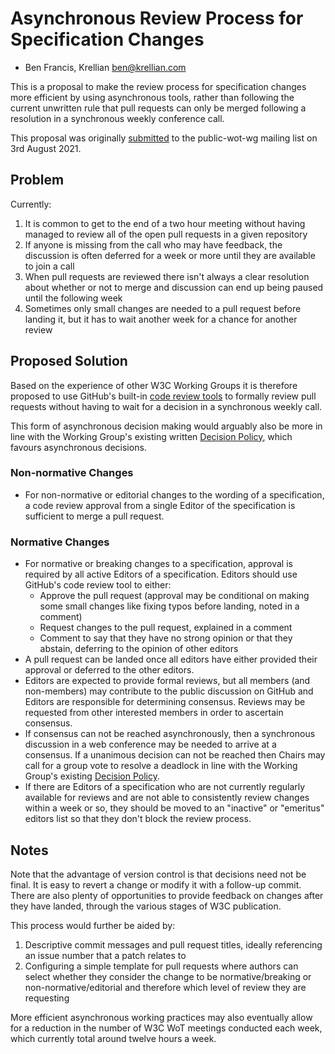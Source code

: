 # Asynchronous Review Process for Specification Changes

- Ben Francis, Krellian <ben@krellian.com>

This is a proposal to make the review process for specification changes more efficient by using asynchronous tools, rather than following the current unwritten rule that pull requests can only be merged following a resolution in a synchronous weekly conference call.

This proposal was originally [submitted](https://lists.w3.org/Archives/Public/public-wot-wg/2021Aug/0006.html) to the public-wot-wg mailing list on 3rd August 2021.

## Problem

Currently:
1. It is common to get to the end of a two hour meeting without having managed to review all of the open pull requests in a given repository
2. If anyone is missing from the call who may have feedback, the discussion is often deferred for a week or more until they are available to join a call
3. When pull requests are reviewed there isn't always a clear resolution about whether or not to merge and discussion can end up being paused until the following week
4. Sometimes only small changes are needed to a pull request before landing it, but it has to wait another week for a chance for another review

## Proposed Solution

Based on the experience of other W3C Working Groups it is therefore proposed to use GitHub's built-in [code review tools](https://docs.github.com/en/pull-requests/collaborating-with-pull-requests/reviewing-changes-in-pull-requests/about-pull-request-reviews) to formally review pull requests without having to wait for a decision in a synchronous weekly call.

This form of asynchronous decision making would arguably also be more in line with the Working Group's existing written [Decision Policy](https://www.w3.org/2020/01/wot-wg-charter.html#decisions), which favours asynchronous decisions.


### Non-normative Changes

- For non-normative or editorial changes to the wording of a specification, a code review approval from a single Editor of the specification is sufficient to merge a pull request.

### Normative Changes

- For normative or breaking changes to a specification, approval is required by all active Editors of a specification. Editors should use GitHub's code review tool to either:
  - Approve the pull request (approval may be conditional on making some small changes like fixing typos before landing, noted in a comment)
  - Request changes to the pull request, explained in a comment
  - Comment to say that they have no strong opinion or that they abstain, deferring to the opinion of other editors
- A pull request can be landed once all editors have either provided their approval or deferred to the other editors.
- Editors are expected to provide formal reviews, but all members (and non-members) may contribute to the public discussion on GitHub and Editors are responsible for determining consensus. Reviews may be requested from other interested members in order to ascertain consensus.
- If consensus can not be reached asynchronously, then a synchronous discussion in a web conference may be needed to arrive at a consensus. If a unanimous decision can not be reached then Chairs may call for a group vote to resolve a deadlock in line with the Working Group's existing [Decision Policy](https://www.w3.org/2020/01/wot-wg-charter.html#decisions).
- If there are Editors of a specification who are not currently regularly available for reviews and are not able to consistently review changes within a week or so, they should be moved to an "inactive" or "emeritus" editors list so that they don't block the review process.
    
## Notes

Note that the advantage of version control is that decisions need not be final. It is easy to revert a change or modify it with a follow-up commit. There are also plenty of opportunities to provide feedback on changes after they have landed, through the various stages of W3C publication.

This process would further be aided by:
1. Descriptive commit messages and pull request titles, ideally referencing an issue number that a patch relates to
2. Configuring a simple template for pull requests where authors can select whether they consider the change to be normative/breaking or non-normative/editorial and therefore which level of review they are requesting

More efficient asynchronous working practices may also eventually allow for a reduction in the number of W3C WoT meetings conducted each week, which currently total around twelve hours a week.
